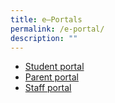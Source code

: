 ```yaml
---
title: e–Portals
permalink: /e-portal/
description: ""
---
```

*   [Student portal](https://students.sota.edu.sg/)
*   [Parent portal](https://parent.sota.edu.sg/)
*   [Staff portal](http://staff.sota.edu.sg/)
